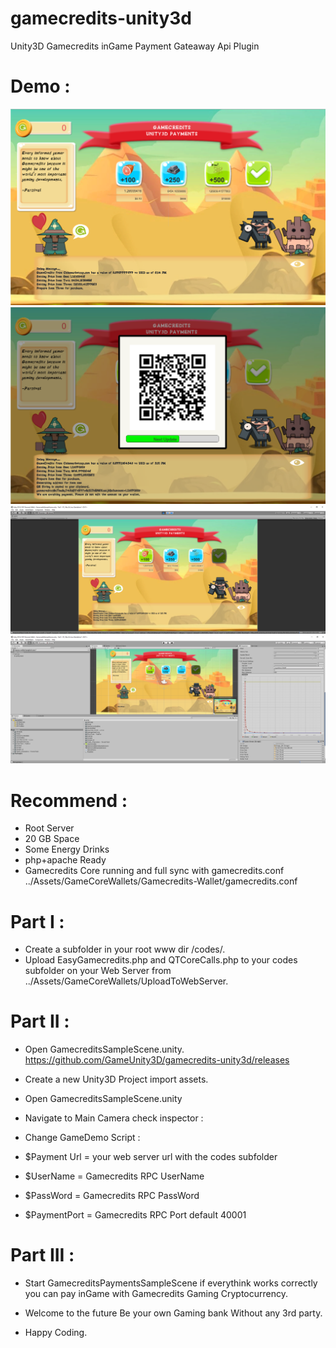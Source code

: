 # gamecredits-unity3d

Unity3D Gamecredits inGame Payment Gateaway Api Plugin

# Demo :
![alt text](https://raw.githubusercontent.com/GameUnity3D/gamecredits-unity3d/master/img/intro1.png)
![alt text](https://raw.githubusercontent.com/GameUnity3D/gamecredits-unity3d/master/img/intro2.png)
![alt text](https://raw.githubusercontent.com/GameUnity3D/gamecredits-unity3d/master/img/intro.png)
![alt text](https://raw.githubusercontent.com/GameUnity3D/gamecredits-unity3d/master/img/intro3.png)
 

# Recommend : 
- Root Server
- 20 GB Space
- Some Energy Drinks
- php+apache Ready
- Gamecredits Core running and full sync with gamecredits.conf ../Assets/GameCoreWallets/Gamecredits-Wallet/gamecredits.conf

# Part I :
- Create a subfolder in your root www dir /codes/.
- Upload EasyGamecredits.php and QTCoreCalls.php to your codes subfolder on your Web Server from ../Assets/GameCoreWallets/UploadToWebServer.

# Part II :
- Open GamecreditsSampleScene.unity. https://github.com/GameUnity3D/gamecredits-unity3d/releases
- Create a new Unity3D Project import assets.
- Open GamecreditsSampleScene.unity

- Navigate to Main Camera check inspector :

- Change GameDemo Script : 
- $Payment Url = your web server url with the codes subfolder
- $UserName = Gamecredits RPC UserName
- $PassWord = Gamecredits RPC PassWord
- $PaymentPort = Gamecredits RPC Port default 40001

# Part III :
- Start GamecreditsPaymentsSampleScene if everythink works correctly you can pay inGame with Gamecredits Gaming Cryptocurrency.
- Welcome to the future Be your own Gaming bank Without any 3rd party.

- Happy Coding. 
